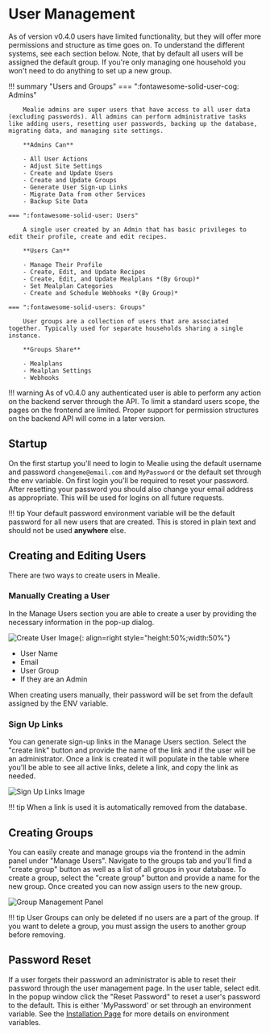 # User Management

As of version v0.4.0 users have limited functionality, but they will offer more permissions and structure as time goes on. To understand the different systems, see each section below. Note, that by default all users will be assigned the default group. If you're only managing one household you won't need to do anything to set up a new group.

!!! summary "Users and Groups"
    === ":fontawesome-solid-user-cog: Admins"

        Mealie admins are super users that have access to all user data (excluding passwords). All admins can perform administrative tasks like adding users, resetting user passwords, backing up the database, migrating data, and managing site settings. 

        **Admins Can**
        
        - All User Actions
        - Adjust Site Settings
        - Create and Update Users
        - Create and Update Groups
        - Generate User Sign-up Links
        - Migrate Data from other Services
        - Backup Site Data

    === ":fontawesome-solid-user: Users"

        A single user created by an Admin that has basic privileges to edit their profile, create and edit recipes.

        **Users Can**

        - Manage Their Profile
        - Create, Edit, and Update Recipes
        - Create, Edit, and Update Mealplans *(By Group)*
        - Set Mealplan Categories
        - Create and Schedule Webhooks *(By Group)*

    === ":fontawesome-solid-users: Groups"

        User groups are a collection of users that are associated together. Typically used for separate households sharing a single instance.
        
        **Groups Share**

        - Mealplans
        - Mealplan Settings
        - Webhooks 

!!! warning
    As of v0.4.0 any authenticated user is able to perform any action on the backend server through the API. To limit a standard users scope, the pages on the frontend are limited. Proper support for permission structures on the backend API will come in a later version. 


## Startup
On the first startup you'll need to login to Mealie using the default username and password `changeme@email.com` and `MyPassword` or the default set through the env variable. On first login you'll be required to reset your password. After resetting your password you should also change your email address as appropriate. This will be used for logins on all future requests. 

!!! tip 
    Your default password environment variable will be the default password for all new users that are created. This is stored in plain text and should not be used **anywhere** else.
    

## Creating and Editing Users
There are two ways to create users in Mealie. 

### Manually Creating a User
In the Manage Users section you are able to create a user by providing the necessary information in the pop-up dialog. 

![Create User Image](../../assets/img/add-user.webp){: align=right style="height:50%;width:50%"}

- User Name
- Email
- User Group
- If they are an Admin


When creating users manually, their password will be set from the default assigned by the ENV variable.

### Sign Up Links
You can generate sign-up links in the Manage Users section. Select the "create link" button and provide the name of the link and if the user will be an administrator. Once a link is created it will populate in the table where you'll be able to see all active links, delete a link, and copy the link as needed. 

![Sign Up Links Image](../../assets/img/sign-up-links.webp)

!!! tip 
    When a link is used it is automatically removed from the database.

## Creating Groups
You can easily create and manage groups via the frontend in the admin panel under "Manage Users". Navigate to the groups tab and you'll find a "create group" button as well as a list of all groups in your database. To create a group, select the "create group" button and provide a name for the new group. Once created you can now assign users to the new group.

![Group Management Panel](../../assets/img/group-manager.png)

!!! tip
    User Groups can only be deleted if no users are a part of the group. If you want to delete a group, you must assign the users to another group before removing. 

## Password Reset
If a user forgets their password an administrator is able to reset their password through the user management page. In the user table, select edit. In the popup window click the "Reset Password" to reset a user's password to the default. This is either 'MyPassword' or set through an environment variable. See the [Installation Page](../getting-started/install.md) for more details on environment variables.
